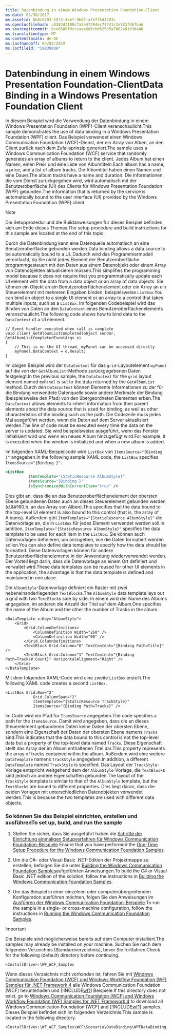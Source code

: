 ```yaml
---
title: Datenbindung in einem Windows Presentation Foundation-Client
ms.date: 03/30/2017
ms.assetid: bb8c8293-5973-4aef-9b07-afeff5d3293c
ms.openlocfilehash: c8382df188c7a2e47394ec73741c1e583f46fba6
ms.sourcegitcommit: bce0586f0cccaae6d6cbd625d5a7b824d1d3de4b
ms.translationtype: MT
ms.contentlocale: de-DE
ms.lasthandoff: 04/02/2019
ms.locfileid: "58839009"
---
```

# <a name="data-binding-in-a-windows-presentation-foundation-client"></a><span data-ttu-id="9ed4d-102">Datenbindung in einem Windows Presentation Foundation-Client</span><span class="sxs-lookup"><span data-stu-id="9ed4d-102">Data Binding in a Windows Presentation Foundation Client</span></span>
<span data-ttu-id="9ed4d-103">In diesem Beispiel wird die Verwendung der Datenbindung in einem Windows Presentation Foundation (WPF)-Client veranschaulicht.</span><span class="sxs-lookup"><span data-stu-id="9ed4d-103">This sample demonstrates the use of data binding in a Windows Presentation Foundation (WPF) client.</span></span> <span data-ttu-id="9ed4d-104">Das Beispiel verwendet einen Windows Communication Foundation (WCF)-Dienst, der ein Array von Alben, an den Client zurück nach dem Zufallsprinzip generiert.</span><span class="sxs-lookup"><span data-stu-id="9ed4d-104">The sample uses a Windows Communication Foundation (WCF) service that randomly generates an array of albums to return to the client.</span></span> <span data-ttu-id="9ed4d-105">Jedes Album hat einen Namen, einen Preis und eine Liste von Albumtiteln.</span><span class="sxs-lookup"><span data-stu-id="9ed4d-105">Each album has a name, a price, and a list of album tracks.</span></span> <span data-ttu-id="9ed4d-106">Die Albumtitel haben einen Namen und eine Dauer.</span><span class="sxs-lookup"><span data-stu-id="9ed4d-106">The album tracks have a name and duration.</span></span> <span data-ttu-id="9ed4d-107">Die Informationen, die vom Dienst zurückgegeben wird, wird automatisch mit der Benutzeroberfläche (UI) des Clients für Windows Presentation Foundation (WPF) gebunden.</span><span class="sxs-lookup"><span data-stu-id="9ed4d-107">The information that is returned by the service is automatically bound to the user interface (UI) provided by the Windows Presentation Foundation (WPF) client.</span></span>  
  
> [!NOTE]
>  <span data-ttu-id="9ed4d-108">Die Setupprozedur und die Buildanweisungen für dieses Beispiel befinden sich am Ende dieses Themas.</span><span class="sxs-lookup"><span data-stu-id="9ed4d-108">The setup procedure and build instructions for this sample are located at the end of this topic.</span></span>  
  
 <span data-ttu-id="9ed4d-109">Durch die Datenbindung kann eine Datenquelle automatisch an eine Benutzeroberfläche gebunden werden.</span><span class="sxs-lookup"><span data-stu-id="9ed4d-109">Data binding allows a data source to be automatically bound to a UI.</span></span> <span data-ttu-id="9ed4d-110">Dadurch wird das Programmiermodell vereinfacht, da Sie nicht jedes Element der Benutzeroberfläche programmgesteuert mit den Daten aus einem Datenobjekt oder einem Array von Datenobjekten aktualisieren müssen.</span><span class="sxs-lookup"><span data-stu-id="9ed4d-110">This simplifies the programming model because it does not require that you programmatically update each UI element with the data from a data object or an array of data objects.</span></span> <span data-ttu-id="9ed4d-111">Sie können ein Objekt an ein Benutzeroberflächenelement oder ein Array an ein Steuerelement mit mehreren Eingaben binden, beispielsweise `ListBox`.</span><span class="sxs-lookup"><span data-stu-id="9ed4d-111">You can bind an object to a single UI element or an array to a control that takes multiple inputs, such as a `ListBox`.</span></span> <span data-ttu-id="9ed4d-112">Im folgenden Codebeispiel wird das Binden von Daten an den `DataContext` eines Benutzeroberflächenelements veranschaulicht.</span><span class="sxs-lookup"><span data-stu-id="9ed4d-112">The following code shows how to bind data to the `DataContext` of a UI element.</span></span>  
  
```  
// Event handler executed when call is complete  
void client_GetAlbumListCompleted(object sender, GetAlbumListCompletedEventArgs e)  
{  
    // This is on the UI thread, myPanel can be accessed directly  
    myPanel.DataContext = e.Result;   
}  
```  
  
 <span data-ttu-id="9ed4d-113">Im obigen Beispiel wird der `DataContext` für das `grid`-Layoutelement `myPanel` auf die von der `GetAlbumList`-Methode zurückgegebenen Daten festgelegt.</span><span class="sxs-lookup"><span data-stu-id="9ed4d-113">In the previous sample, the `DataContext` for the `grid` layout element named `myPanel` is set to the data returned by the `GetAlbumList` method.</span></span> <span data-ttu-id="9ed4d-114">Durch den `DataContext` können Elemente Informationen zu der für die Bindung verwendete Datenquelle sowie andere Merkmale der Bindung (beispielsweise den Pfad) von den übergeordneten Elementen erben.</span><span class="sxs-lookup"><span data-stu-id="9ed4d-114">The `DataContext` allows elements to inherit information from their parent elements about the data source that is used for binding, as well as other characteristics of the binding such as the path.</span></span> <span data-ttu-id="9ed4d-115">Die Codezeile muss jedes Mal ausgeführt werden, wenn die Daten auf dem Server aktualisiert werden.</span><span class="sxs-lookup"><span data-stu-id="9ed4d-115">The line of code must be executed every time the data on the server is updated.</span></span> <span data-ttu-id="9ed4d-116">Sie wird beispielsweise ausgeführt, wenn das Fenster initialisiert wird und wenn ein neues Album hinzugefügt wird.</span><span class="sxs-lookup"><span data-stu-id="9ed4d-116">For example, it is executed when the window is initialized and when a new album is added.</span></span>  
  
 <span data-ttu-id="9ed4d-117">Im folgenden XAML-Beispielcode wird `ListBox` von `ItemsSource="{Binding }"` angegeben.</span><span class="sxs-lookup"><span data-stu-id="9ed4d-117">In the following sample XAML code, the `ListBox` specifies `ItemsSource="{Binding }"`.</span></span>  
  
```xml  
<ListBox   
          ItemTemplate="{StaticResource AlbumStyle}"  
          ItemsSource="{Binding }"   
          IsSynchronizedWithCurrentItem="true" />  
```  
  
 <span data-ttu-id="9ed4d-118">Dies gibt an, dass die an das Benutzeroberflächenelement der obersten Ebene gebundenen Daten auch an dieses Steuerelement gebunden werden (d.&amp;#160;h. an das Array von Alben).</span><span class="sxs-lookup"><span data-stu-id="9ed4d-118">This specifies that the data bound to the top-level UI element is also bound to this control (that is, the array of Albums).</span></span> <span data-ttu-id="9ed4d-119">Außerdem gibt `ItemTemplate="{StaticResource AlbumStyle}"` die Datenvorlage an, die in `ListBox` für jedes Element verwendet werden soll.</span><span class="sxs-lookup"><span data-stu-id="9ed4d-119">In addition, `ItemTemplate="{StaticResource AlbumStyle}"` specifies the data template to be used for each item in the `ListBox`.</span></span> <span data-ttu-id="9ed4d-120">Sie können auch Datenvorlagen definieren, um anzugeben, wie die Daten formatiert werden sollen.</span><span class="sxs-lookup"><span data-stu-id="9ed4d-120">You can also define data templates to specify how the data should be formatted.</span></span> <span data-ttu-id="9ed4d-121">Diese Datenvorlagen können für andere Benutzeroberflächenelemente in der Anwendung wiederverwendet werden. Der Vorteil liegt darin, dass die Datenvorlage an einem Ort definiert und verwaltet wird.</span><span class="sxs-lookup"><span data-stu-id="9ed4d-121">These data templates can be reused for other UI elements in the application, the advantage is that the data template is defined and maintained in one place.</span></span>  
  
 <span data-ttu-id="9ed4d-122">Die `AlbumStyle`-Datenvorlage definiert ein Raster mit zwei nebeneinanderliegenden `TextBlock`s.</span><span class="sxs-lookup"><span data-stu-id="9ed4d-122">The `AlbumStyle` data template lays out a grid with two `TextBlock`s side by side.</span></span> <span data-ttu-id="9ed4d-123">In einem wird der Name des Albums angegeben, im anderen die Anzahl der Titel auf dem Album.</span><span class="sxs-lookup"><span data-stu-id="9ed4d-123">One specifies the name of the Album and the other the number of Tracks in the album.</span></span>  
  
```xaml  
<DataTemplate x:Key="AlbumStyle">  
    <Grid>  
        <Grid.ColumnDefinitions>  
            <ColumnDefinition Width="260" />  
            <ColumnDefinition Width="60" />  
        </Grid.ColumnDefinitions>  
        <TextBlock Grid.Column="0" TextContent="{Binding Path=Title}" />  
        <TextBlock Grid.Column="1" TextContent="{Binding Path=Tracks#.Count}" HorizontalAlignment="Right" />  
    </Grid>  
</DataTemplate>  
```  
  
 <span data-ttu-id="9ed4d-124">Mit dem folgenden XAML-Code wird eine zweite `ListBox` erstellt.</span><span class="sxs-lookup"><span data-stu-id="9ed4d-124">The following XAML code creates a second `ListBox`.</span></span>  
  
```xaml  
<ListBox Grid.Row="2"   
            Grid.ColumnSpan="2"   
            ItemTemplate="{StaticResource TrackStyle}"  
            ItemsSource="{Binding Path=Tracks}" />  
```  
  
 <span data-ttu-id="9ed4d-125">Im Code wird ein Pfad für `ItemsSource` angegeben.</span><span class="sxs-lookup"><span data-stu-id="9ed4d-125">The code specifies a path for the `ItemsSource`.</span></span> <span data-ttu-id="9ed4d-126">Damit wird angegeben, dass die an dieses Steuerelement gebundenen Daten keine Daten der obersten Ebene, sondern eine Eigenschaft der Daten der obersten Ebene namens `Tracks` sind.</span><span class="sxs-lookup"><span data-stu-id="9ed4d-126">This indicates that the data bound to this control is not the top-level data but a property of the top-level data named `Tracks`.</span></span> <span data-ttu-id="9ed4d-127">Diese Eigenschaft stellt das Array der im Album enthaltenen Titel dar.</span><span class="sxs-lookup"><span data-stu-id="9ed4d-127">This property represents the array of tracks contained within the album.</span></span> <span data-ttu-id="9ed4d-128">Außerdem wird eine weitere `DataTemplate` namens `TrackStyle` angegeben.</span><span class="sxs-lookup"><span data-stu-id="9ed4d-128">In addition, a different `DataTemplate` named `TrackStyle` is specified.</span></span> <span data-ttu-id="9ed4d-129">Das Layout der `TrackStyle`-Vorlage entspricht weitgehend dem der `AlbumStyle`-Vorlage, die `TextBlock`s sind jedoch an andere Eigenschaften gebunden.</span><span class="sxs-lookup"><span data-stu-id="9ed4d-129">The layout of the `TrackStyle` template is similar to that of the `AlbumStyle` template, but the `TextBlock`s are bound to different properties.</span></span> <span data-ttu-id="9ed4d-130">Dies liegt daran, dass die beiden Vorlagen mit unterschiedlichen Datenobjekten verwendet werden.</span><span class="sxs-lookup"><span data-stu-id="9ed4d-130">This is because the two templates are used with different data objects.</span></span>  
  
### <a name="to-set-up-build-and-run-the-sample"></a><span data-ttu-id="9ed4d-131">So können Sie das Beispiel einrichten, erstellen und ausführen</span><span class="sxs-lookup"><span data-stu-id="9ed4d-131">To set up, build, and run the sample</span></span>  
  
1.  <span data-ttu-id="9ed4d-132">Stellen Sie sicher, dass Sie ausgeführt haben die [Schritte der Einrichtung einmaligen Setupverfahren für Windows Communication Foundation-Beispiele](../../../../docs/framework/wcf/samples/one-time-setup-procedure-for-the-wcf-samples.md).</span><span class="sxs-lookup"><span data-stu-id="9ed4d-132">Ensure that you have performed the [One-Time Setup Procedure for the Windows Communication Foundation Samples](../../../../docs/framework/wcf/samples/one-time-setup-procedure-for-the-wcf-samples.md).</span></span>  
  
2.  <span data-ttu-id="9ed4d-133">Um die C#- oder Visual Basic .NET-Edition der Projektmappe zu erstellen, befolgen Sie die unter [Building the Windows Communication Foundation Samples](../../../../docs/framework/wcf/samples/building-the-samples.md)aufgeführten Anweisungen.</span><span class="sxs-lookup"><span data-stu-id="9ed4d-133">To build the C# or Visual Basic .NET edition of the solution, follow the instructions in [Building the Windows Communication Foundation Samples](../../../../docs/framework/wcf/samples/building-the-samples.md).</span></span>  
  
3.  <span data-ttu-id="9ed4d-134">Um das Beispiel in einer einzelnen oder computerübergreifenden Konfiguration ausführen möchten, folgen Sie den Anweisungen im [Ausführen der Windows Communication Foundation-Beispiele](../../../../docs/framework/wcf/samples/running-the-samples.md).</span><span class="sxs-lookup"><span data-stu-id="9ed4d-134">To run the sample in a single- or cross-machine configuration, follow the instructions in [Running the Windows Communication Foundation Samples](../../../../docs/framework/wcf/samples/running-the-samples.md).</span></span>  
  
> [!IMPORTANT]
>  <span data-ttu-id="9ed4d-135">Die Beispiele sind möglicherweise bereits auf dem Computer installiert.</span><span class="sxs-lookup"><span data-stu-id="9ed4d-135">The samples may already be installed on your machine.</span></span> <span data-ttu-id="9ed4d-136">Suchen Sie nach dem folgenden Verzeichnis (Standardverzeichnis), bevor Sie fortfahren.</span><span class="sxs-lookup"><span data-stu-id="9ed4d-136">Check for the following (default) directory before continuing.</span></span>  
>   
>  `<InstallDrive>:\WF_WCF_Samples`  
>   
>  <span data-ttu-id="9ed4d-137">Wenn dieses Verzeichnis nicht vorhanden ist, fahren Sie mit [Windows Communication Foundation (WCF) und Windows Workflow Foundation (WF) Samples für .NET Framework 4](https://go.microsoft.com/fwlink/?LinkId=150780) alle Windows Communication Foundation (WCF) herunterladen und [!INCLUDE[wf1](../../../../includes/wf1-md.md)] Beispiele.</span><span class="sxs-lookup"><span data-stu-id="9ed4d-137">If this directory does not exist, go to [Windows Communication Foundation (WCF) and Windows Workflow Foundation (WF) Samples for .NET Framework 4](https://go.microsoft.com/fwlink/?LinkId=150780) to download all Windows Communication Foundation (WCF) and [!INCLUDE[wf1](../../../../includes/wf1-md.md)] samples.</span></span> <span data-ttu-id="9ed4d-138">Dieses Beispiel befindet sich im folgenden Verzeichnis.</span><span class="sxs-lookup"><span data-stu-id="9ed4d-138">This sample is located in the following directory.</span></span>  
>   
>  `<InstallDrive>:\WF_WCF_Samples\WCF\Scenario\DataBinding\WPFDataBinding`  
  

